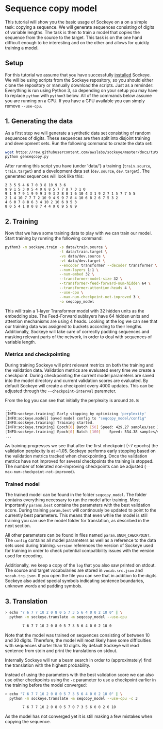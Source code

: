 # Sequence copy model

This tutorial will show you the basic usage of Sockeye on a on a simple task: copying a sequence.
We will generate sequences consisting of digits of variable lengths.
The task is then to train a model that copies the sequence from the source to the target.
This task is on the one hand difficult enough to be interesting and on the other and allows for quickly training a model.

## Setup
For this tutorial we assume that you have successfully [installed](../setup.html) Sockeye.
We will be using scripts from the Sockeye repository, so you should either clone the repository or manually download the scripts.
Just as a reminder: Everything is run using Python 3, so depending on your setup you may have to replace `python` with `python3` below.
All of the commands below assume you are running on a CPU.
If you have a GPU available you can simply remove `--use-cpu`.

## 1. Generating the data
As a first step we will generate a synthetic data set consisting of random sequences of digits.
These sequences are then split into disjoint training and development sets.
Run the following command to create the data set:

```bash
wget https://raw.githubusercontent.com/awslabs/sockeye/master/docs/tutorials/seqcopy/genseqcopy.py
python genseqcopy.py
```

After running this script you have (under 'data/') a training (`train.source`, `train.target`) and a development data set (`dev.source`, `dev.target`).
The generated sequences will look like this:

```
2 3 5 5 4 6 7 0 3 8 10 9 3 6
9 9 1 5 3 0 5 4 0 8 8 5 7 7 8 7 3 1 0
9 1 9 7 9 1 9 9 9 3 9 3 2 8 0 1 6 10 4 3 1 9 2 7 1 5 7 7 5 5
2 1 4 10 7 7 7 2 10 9 4 9 9 7 8 4 10 6 8 2 6 7 5 3 2
4 6 0 7 8 8 6 3 4 10 2 10 6 9 5 3
8 0 5 4 1 8 0 8 7 4 4 0 0 9 5 8 9
```

## 2. Training

Now that we have some training data to play with we can train our model.
Start training by running the following command:

```bash
python3 -m sockeye.train -s data/train.source \
                         -t data/train.target \
                         -vs data/dev.source \
                         -vt data/dev.target \
                         --encoder transformer --decoder transformer \
                         --num-layers 1:1 \
                         --num-embed 32 \
                         --transformer-model-size 32 \
                         --transformer-feed-forward-num-hidden 64 \
                         --transformer-attention-heads 4 \
                         --use-cpu \
                         --max-num-checkpoint-not-improved 3 \
                         -o seqcopy_model
```

This will train a 1-layer Transformer model with 32 hidden units as the embedding size.
The Feed-Forward sublayers have 64 hidden units and attention mechanisms are using 4 heads.
Looking at the log we can see that our training data was assigned to buckets according to their lengths.
Additionally, Sockeye will take care of correctly padding sequences and masking relevant parts of the network,
in order to deal with sequences of variable length.


### Metrics and checkpointing
During training Sockeye will print relevant metrics on both the training and the validation data.
Validation metrics are evaluated every time we create a checkpoint.
During checkpointing the current model parameters are saved into the model directory and current validation scores are evaluated.
By default Sockeye will create a checkpoint every 4000 updates.
This can be adjusted through the `--checkpoint-interval` parameter.

From the log you can see that initially the perplexity is around `20.0`:
```bash
...
[INFO:sockeye.training] Early stopping by optimizing 'perplexity'
[INFO:sockeye.model] Saved model config to "seqcopy_model/config"
[INFO:sockeye.training] Training started.
[INFO:sockeye.training] Epoch[0] Batch [50]	Speed: 429.27 samples/sec 10879.00 tokens/sec 2.16 updates/sec	perplexity=20.074619
[INFO:sockeye.training] Epoch[0] Batch [100]	Speed: 534.38 samples/sec 13846.37 tokens/sec 2.76 updates/sec	perplexity=17.064554
...
```
As training progresses we see that after the first checkpoint (~7 epochs) the validation perplexity is at ~1.05.
Sockeye performs early stopping based on the validation metrics tracked when checkpointing.
Once the validation metrics have not improved for several checkpoints the training is stopped.
The number of tolerated non-improving checkpoints can be adjusted (`--max-num-checkpoint-not-improved`).

### Trained model

The trained model can be found in the folder `seqcopy_model`.
The folder contains everything necessary to run the model after training.
Most importantly `params.best` contains the parameters with the best validation score.
During training `param.best` will continously be updated to point to the currently best parameters.
This means that even while the model is still training you can use the model folder for translation, as described in the next section.

All other parameters can be found in files named `param.$NUM_CHECKPOINT`.
The `config` contains all model parameters as well as a reference to the data sets used during training.
`version` references the version of Sockeye used for training in order to check potential compatibility issues with the version used for decoding.

Additionally, we keep a copy of the `log` that you also saw printed on stdout.
The source and target vocabularies are stored in `vocab.src.json` and `vocab.trg.json`.
If you open the file you can see that in addition to the digits Sockeye also added special symbols indicating sentence boundaries, unknown words and padding symbols.


## 3. Translation

```bash
> echo "7 6 7 7 10 2 0 8 0 5 7 3 5 6 4 0 0 2 10 0" | \
  python -m sockeye.translate -m seqcopy_model --use-cpu

        7 6 7 7 10 2 0 8 0 5 7 3 5 6 4 0 0 2 10 0

```

Note that the model was trained on sequences consisting of between 10 and 30 digits.
Therefore, the model will most likely have some difficulties with sequences shorter than 10 digits.
By default Sockeye will read sentence from stdin and print the translations on stdout.

Internally Sockeye will run a beam search in order to (approximately) find the translation with the highest probability.

Instead of using the parameters with the best validation score we can also use other checkpoints using the `-c` parameter to use a checkpoint earlier in the training before the model converged:
```bash
> echo "7 6 7 7 10 2 0 8 0 5 7 3 5 6 4 0 0 2 10 0" | \
  python -m sockeye.translate -m seqcopy_model --use-cpu -c 3

        7 6 7 7 10 2 0 8 0 5 7 0 7 3 5 6 0 0 2 0 10
```
As the model has not converged yet it is still making a few mistakes when copying the sequence.
